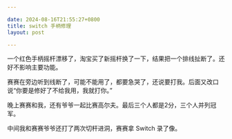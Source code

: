 ```yaml
---

date: 2024-08-16T21:55:27+0800
title: switch 手柄修理
layout: post

---
```


一个红色手柄摇杆漂移了，淘宝买了新摇杆换了一下，结果把一个排线扯断了。还好不影响主要功能。

赛赛在旁边听到线断了，可能不能用了，都要急哭了，还说要打我。后面又改口说“你要是修好了不给我用，我就打你。”

晚上赛赛和我，还有爷爷一起比赛高尔夫。最后三个人都是2分，三个人并列冠军。

中间我和赛赛爷爷还打了两次切杆进洞，赛赛拿 Switch 录了像。
